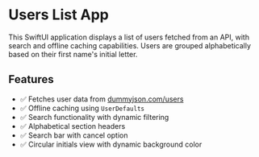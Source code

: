 # Users List App

This SwiftUI application displays a list of users fetched from an API, with search and offline caching capabilities. Users are grouped alphabetically based on their first name's initial letter.

## Features

- ✅ Fetches user data from [dummyjson.com/users](https://dummyjson.com/users)
- ✅ Offline caching using `UserDefaults`
- ✅ Search functionality with dynamic filtering
- ✅ Alphabetical section headers
- ✅ Search bar with cancel option
- ✅ Circular initials view with dynamic background color
